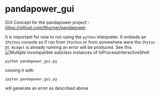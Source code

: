 # pandapower_gui
GUI Concept for the pandapower project - https://github.com/lthurner/pandapower

It is important for now to run using the `python` interpreter.  It embeds an `IPython` console so if run from `IPython` or from somewhere were the `IPyton Qt Widget` is already running an error will be produced. See this ![Multiple incompatible subclass instances of InProcessInteractiveShell](http://stackoverflow.com/questions/20243754/multiple-incompatible-subclass-instances-of-interactiveshellembed-are-being-crea)

```
python pandapower_gui.py
```

running it with 
```
ipyton pandapower_gui.py
```

will generate an error as described above
